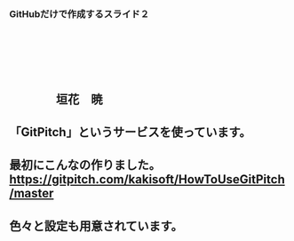 ### GitHubだけで作成するスライド２
　  

　  
　  
　　　　垣花　暁
---
「GitPitch」というサービスを使っています。
---
最初にこんなの作りました。
https://gitpitch.com/kakisoft/HowToUseGitPitch/master
---
色々と設定も用意されています。
---
